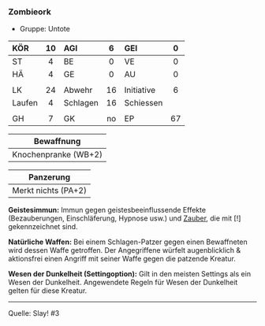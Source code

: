 ### Zombieork

- Gruppe: Untote

| KÖR    | 10  | AGI      |  6  | GEI        |  0  |
| :----- | :-: | :------- | :-: | :--------- | :-: |
| ST     |  4  | BE       |  0  | VE         |  0  |
| HÄ     |  4  | GE       |  0  | AU         |  0  |
|        |     |          |     |            |     |
| LK     | 24  | Abwehr   | 16  | Initiative |  6  |
| Laufen |  4  | Schlagen | 16  | Schiessen  |     |
|        |     |          |     |            |     |
| GH     |  7  | GK       | no  | EP         | 67  |

|      Bewaffnung      |
| :------------------: |
| Knochenpranke (WB+2) |

|      Panzerung      |
| :-----------------: |
| Merkt nichts (PA+2) |

**Geistesimmun:** Immun gegen geistesbeeinflussende Effekte (Bezauberungen, Einschläferung, Hypnose usw.) und [Zauber](../../fanwerk/zauber/zauber.md), die mit [!] gekennzeichnet sind.

**Natürliche Waffen:** Bei einem Schlagen-Patzer gegen einen Bewaffneten wird dessen Waffe getroffen. Der Angegriffene würfelt augenblicklich & aktionsfrei einen Angriff mit seiner Waffe gegen die patzende Kreatur.

**Wesen der Dunkelheit (Settingoption):** Gilt in den meisten Settings als ein Wesen der Dunkelheit. Angewendete Regeln für Wesen der Dunkelheit gelten für diese Kreatur.

---

Quelle: Slay! #3
